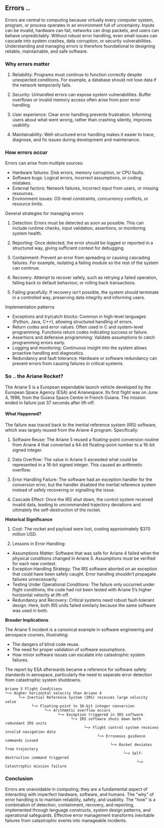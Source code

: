 
## Errors ..

Errors are central to computing because virtually every computer system, program, or process operates
in an environment full of uncertainty. Inputs can be invalid, hardware can fail, networks can drop packets,
and users can behave unpredictably. Without robust error handling, even small issues can cascade into
system crashes, data corruption, or security vulnerabilities. Understanding and managing errors is
therefore foundational to designing reliable, maintainable, and safe software.


### Why errors matter

1. Reliability: Programs must continue to function correctly despite unexpected conditions. For example,
   a database should not lose data if the network temporarily fails.

2. Security: Unhandled errors can expose system vulnerabilities. Buffer overflows or invalid memory
   access often arise from poor error handling.

3. User experience: Clear error handling prevents frustration. Informing users about what went wrong,
   rather than crashing silently, improves usability.

4. Maintainability: Well-structured error handling makes it easier to trace, diagnose, and fix issues
   during development and maintenance.


### How errors occur

Errors can arise from multiple sources:
- Hardware failures: Disk errors, memory corruption, or CPU faults.
- Software bugs: Logical errors, incorrect assumptions, or coding mistakes.
- External factors: Network failures, incorrect input from users, or missing resources.
- Environment issues: OS-level constraints, concurrency conflicts, or resource limits.

General strategies for managing errors

1. Detection: Errors must be detected as soon as possible. This can include runtime checks, input
   validation, assertions, or monitoring system health.

2. Reporting: Once detected, the error should be logged or reported in a structured way, giving
   sufficient context for debugging.

3. Containment: Prevent an error from spreading or causing cascading failures. For example,
   isolating a failing module so the rest of the system can continue.

4. Recovery: Attempt to recover safely, such as retrying a failed operation, falling back to
   default behaviour, or rolling back transactions.

5. Failing gracefully: If recovery isn’t possible, the system should terminate in a controlled
   way, preserving data integrity and informing users.

Implementation patterns
- Exceptions and try/catch blocks: Common in high-level languages (Python, Java, C++), allowing structured handling of errors.
- Return codes and error values: Often used in C and system-level programming. Functions return codes indicating success or failure.
- Assertions and defensive programming: Validate assumptions to catch programming errors early.
- Logging and monitoring: Continuous insight into the system allows proactive handling and diagnostics.
- Redundancy and fault tolerance: Hardware or software redundancy can prevent errors from causing failures in critical systems.



### So .. the Ariane Rocket?

The Ariane 5 is a European expendable launch vehicle developed by the European Space Agency (ESA)
and Arianespace. Its first flight was on June 4, 1996, from the Guiana Space Centre in French Guiana.
The mission ended in failure just 37 seconds after lift-off.


#### What Happened?

The failure was traced back to the inertial reference system (IRS) software, which was largely
reused from the Ariane 4 program. Specifically:

1. Software Reuse: The Ariane 5 reused a floating-point conversion routine from Ariane 4 that
   converted a 64-bit floating-point number to a 16-bit signed integer.

2. Data Overflow: The value in Ariane 5 exceeded what could be represented in a 16-bit signed
   integer. This caused an arithmetic overflow.

3. Error Handling Failure: The software had an exception handler for the conversion error, but
  the handler disabled the inertial reference system instead of safely recovering or signalling the issue.

4. Cascade Effect: Once the IRS shut down, the control system received invalid data, leading to
   uncommanded trajectory deviations and ultimately the self-destruction of the rocket.

__Historical Significance__

1. Cost: The rocket and payload were lost, costing approximately $370 million USD.

2. Lessons in Error Handling:
- Assumptions Matter: Software that was safe for Ariane 4 failed when the physical conditions
  changed in Ariane 5. Assumptions must be verified for each new context.
- Exception Handling Strategy: The IRS software aborted on an exception that could have been
  safely caught. Error handling shouldn’t propagate failures unnecessarily.
- Testing Under Operational Conditions: The failure only occurred under flight conditions; the
  code had not been tested with Ariane 5’s higher horizontal velocity at lift-off.
- Redundancy and Recovery: Critical systems need robust fault-tolerant design. Here, both IRS
  units failed similarly because the same software was used in both.


__Broader Implications__

The Ariane 5 incident is a canonical example in software engineering and aerospace courses, illustrating:
- The dangers of blind code reuse.
- The need for proper validation of software assumptions.
- How minor software issues can escalate into catastrophic system failures.

The report by ESA afterwards became a reference for software safety standards in aerospace,
particularly the need to separate error detection from catastrophic system shutdowns.

```
Ariane 5 Flight Conditions
└─> Higher horizontal velocity than Ariane 4
      └─> Inertial Reference System (IRS) receives large velocity value
            └─> Floating-point to 16-bit integer conversion
                  └─> Arithmetic overflow occurs
                        └─> Exception triggered in IRS software
                              └─> IRS software shuts down both redundant IRS units
                                    └─> Flight control system receives invalid navigation data
                                          └─> Erroneous guidance commands issued
                                                └─> Rocket deviates from trajectory
                                                      └─> Self-destruction command triggered
                                                            └─> Catastrophic mission failure
```


### Conclusion

Errors are unavoidable in computing; they are a fundamental aspect of interacting with imperfect hardware,
software, and humans. The "why" of error handling is to maintain reliability, safety, and usability. The "how"
is a combination of detection, containment, recovery, and reporting, implemented through language constructs,
system design patterns, and operational safeguards. Effective error management transforms inevitable failures
from catastrophic events into manageable incidents.

